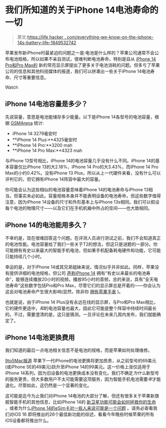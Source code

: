 # 我们所知道的关于iPhone 14电池寿命的一切

> 原文:[https://life hacker . com/everything-we-know-on-the-iphone-14s-battery-life-1849532742](https://lifehacker.com/everything-we-know-about-the-iphone-14s-battery-life-1849532742)

苹果发布新iPhone时最紧迫的问题之一是:电池是什么样的？苹果公司通常不会公布电池规格，所以如果不亲自测试，很难判断电池寿命，特别是自从 [iPhone 14 Pro和Pro Max的](https://lifehacker.com/should-you-buy-the-iphone-14-or-14-pro-1849506382) 新的常亮显示屏提出了更多关于电池消耗的问题。但多亏了苹果公司的信息和其他科技媒体的报道，我们可以拼凑出一些关于iPhone 14电池寿命、尺寸等重要信息。

Watch

## iPhone 14电池容量是多少？

先说容量，意思是电池能储存多少能量。以下是iPhone 14各型号的电池容量，根据 [GSMArena](https://www.gsmarena.com/here_are_the_battery_capacities_of_the_new_iphone_14_models-news-55746.php) 统计:

*   iPhone 14:3279毫安时
*   **iPhone 14 Plus:**4325毫安时
*   **iPhone 14 Pro:**3200 mah
*   **iPhone 14 Pro Max:**4323 mah

与iPhone 13型号相比，iPhone 14的电池容量几乎没有什么不同。iPhone 14的基本容量仅比iPhone 13的大2.18%，iPhone 14 Pro的大3.43%，而iPhone 14 Pro Max的小约0.42%。没有iPhone 13 Plus，所以从上一代硬件来看，没有什么可以评判它的，但它拥有iPhone 14阵容中最大的容量。

你可能会认为这些相似的电池容量意味着iPhone 14的电池寿命与iPhone 13相当，但事实未必如此。容量规格本身并不能表明设备的电池寿命，但这些数字值得注意，因为iPhone 14设备的尺寸和外形基本上与iPhone 13s相同。我们可以假设每个电池的物理尺寸——以及它们在手机机箱中所占的空间——也大致相同。

## iPhone 14的电池能用多久？

不幸的是，现在很难回答这个问题。在评测人员进行测试之前，我们不会知道真正的电池性能。电池容量给了我们一些关于T2的想法，但这只是谜题的一部分。你可能拥有有史以来最大的智能手机电池，但如果手机配备耗电硬件和功能，它可能只能持续几个小时。

幸运的是，对于iPhone 14或其兄弟姐妹来说，情况似乎并非如此。同样，苹果没有提供详细的电池规格，但公司 [声称iPhone 14](https://www.apple.com/iphone-14/specs/) 拥有“有史以来最长的电池寿命”，能够连续播放20小时的视频，播放95小时的音频，总的来说，具有“全天电池寿命”这些数字包括Pro和Pro Max，尽管它们的显示屏总是开着的——你会认为这会对电池寿命产生很大影响(显然，除非你 [拥有苹果手表](https://www.macrumors.com/2022/09/12/iphone-14-pro-always-on-display-apple-watch/#:~:text=The%20always%2Don%20display%20on,while%20wearing%20an%20Apple%20Watch.) )。

也就是说，由于iPhone 14 Plus没有永远在线的显示屏，与Pro和Pro Max相比，它的硬件更适中，*和*的电池容量也最大，因此它可能是整个阵容中持续时间最长的。不过，需要澄清的是，这只是猜测。一旦评论在未来几周内发布，我们就能确定了。

## iPhone 14电池更换费用

我们知道的最后一点电池相关信息不是电池的规格，而是苹果如何处理维修。

[9to5Mac报道](https://9to5mac.com/2022/09/12/iphone-14-battery-repair-cost/) 苹果下一代iPhone的电池更换将更加昂贵，从之前型号的69美元(或iPhone SE的49美元)跃升至iPhone 14的99美元。这一价格上涨仅适用于iPhone 14系列，因为旧设备的电池更换成本没有变化。我们不确定*为什么*新型号的服务更贵，但大多数用户不太可能需要这项服务，因为智能手机电池需要*年*才能退化。尽管如此，这仍然是一个显著的变化。

这可能是迄今为止我们对iPhone 14电池的大部分了解，但还有很多关于苹果新旗舰智能手机的其他信息，比如iPhone 14的 [新卫星功能可能会如何拯救你的生命](https://lifehacker.com/this-new-iphone-14-feature-might-save-your-life-in-an-e-1849514060) ，或者为什么[iPhone 14的eSim卡对一些人来说可能是一个问题](https://lifehacker.com/why-the-iphone-14s-esim-might-be-a-problem-for-you-1849512200) 。请务必查看我们对iOS 16 即将推出的26个最佳新功能的综述，看看今年晚些时候苹果的所有iOS设备都将推出什么。